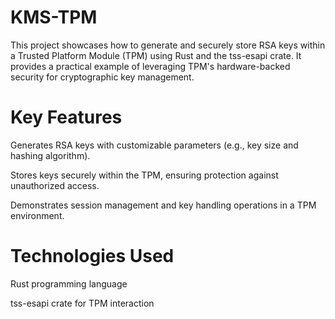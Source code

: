 # KMS-TPM
This project showcases how to generate and securely store RSA keys within a Trusted Platform Module (TPM) using Rust and the tss-esapi crate. It provides a practical example of leveraging TPM's hardware-backed security for cryptographic key management.

# Key Features
Generates RSA keys with customizable parameters (e.g., key size and hashing algorithm).

Stores keys securely within the TPM, ensuring protection against unauthorized access.

Demonstrates session management and key handling operations in a TPM environment.

# Technologies Used
Rust programming language

tss-esapi crate for TPM interaction
